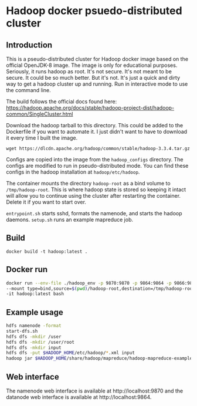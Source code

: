 # Hadoop docker psuedo-distributed cluster

## Introduction
This is a pseudo-distributed cluster for Hadoop docker image based on the official OpenJDK-8 image. The image is only for educational purposes. Seriously, it runs hadoop as root. It's not secure. It's not meant to be secure. It could be so much better. But it's not. It's just a quick and dirty way to get a hadoop cluster up and running. Run in interactive mode to use the command line.

The build follows the official docs found here:
https://hadoop.apache.org/docs/stable/hadoop-project-dist/hadoop-common/SingleCluster.html

Download the hadoop tarball to this directory. This could be added to the Dockerfile if you want to automate it. I just didn't want to have to download it every time I built the image.
```
wget https://dlcdn.apache.org/hadoop/common/stable/hadoop-3.3.4.tar.gz
```

Configs are copied into the image from the `hadoop_configs` directory. The configs are modified to run in pseudo-distributed mode. You can find these configs in the hadoop installation at `hadoop/etc/hadoop`.

The container mounts the directory `hadoop-root` as a bind volume to `/tmp/hadoop-root`. This is where hadoop state is stored so keeping it intact will allow you to continue using the cluster after restarting the container. Delete it if you want to start over.

`entrypoint.sh` starts sshd, formats the namenode, and starts the hadoop daemons. `setup.sh` runs an example mapreduce job.

## Build
```
docker build -t hadoop:latest .
```
## Docker run

```bash
docker run --env-file ./hadoop_env -p 9870:9870 -p 9864:9864 -p 9866:9866 \
--mount type=bind,source=$(pwd)/hadoop-root,destination=/tmp/hadoop-root \
-it hadoop:latest bash
```

## Example usage

```bash
hdfs namenode -format
start-dfs.sh
hdfs dfs -mkdir /user
hdfs dfs -mkdir /user/root
hdfs dfs -mkdir input
hdfs dfs -put $HADOOP_HOME/etc/hadoop/*.xml input
hadoop jar $HADOOP_HOME/share/hadoop/mapreduce/hadoop-mapreduce-examples-3.3.4.jar grep input output 'dfs[a-z.]+'
```

## Web interface
The namenode web interface is available at http://localhost:9870 and the datanode web interface is available at http://localhost:9864.
